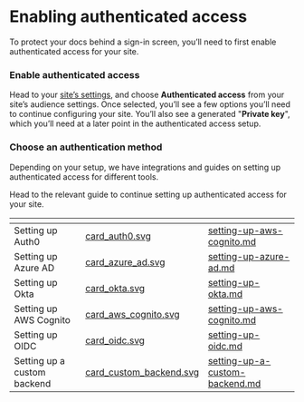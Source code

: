 # Enabling authenticated access

To protect your docs behind a sign-in screen, you’ll need to first enable authenticated access for your site.

### Enable authenticated access

Head to your [site’s settings](../site-settings.md), and choose **Authenticated access** from your site’s audience settings. Once selected, you’ll see a few options you’ll need to continue configuring your site. You’ll also see a generated "**Private key**", which you’ll need at a later point in the authenticated access setup.

### Choose an authentication method

Depending on your setup, we have integrations and guides on setting up authenticated access for different tools.

Head to the relevant guide to continue setting up authenticated access for your site.

<table data-view="cards"><thead><tr><th></th><th data-hidden data-card-cover data-type="files"></th><th data-hidden data-card-target data-type="content-ref"></th></tr></thead><tbody><tr><td>Setting up Auth0</td><td><a href="../../.gitbook/assets/card_auth0.svg">card_auth0.svg</a></td><td><a href="setting-up-aws-cognito.md">setting-up-aws-cognito.md</a></td></tr><tr><td>Setting up Azure AD</td><td><a href="../../.gitbook/assets/card_azure_ad.svg">card_azure_ad.svg</a></td><td><a href="setting-up-azure-ad.md">setting-up-azure-ad.md</a></td></tr><tr><td>Setting up Okta</td><td><a href="../../.gitbook/assets/card_okta.svg">card_okta.svg</a></td><td><a href="setting-up-okta.md">setting-up-okta.md</a></td></tr><tr><td>Setting up AWS Cognito</td><td><a href="../../.gitbook/assets/card_aws_cognito.svg">card_aws_cognito.svg</a></td><td><a href="setting-up-aws-cognito.md">setting-up-aws-cognito.md</a></td></tr><tr><td>Setting up OIDC</td><td><a href="../../.gitbook/assets/card_oidc.svg">card_oidc.svg</a></td><td><a href="setting-up-oidc.md">setting-up-oidc.md</a></td></tr><tr><td>Setting up a custom backend</td><td><a href="../../.gitbook/assets/card_custom_backend.svg">card_custom_backend.svg</a></td><td><a href="setting-up-a-custom-backend.md">setting-up-a-custom-backend.md</a></td></tr></tbody></table>



